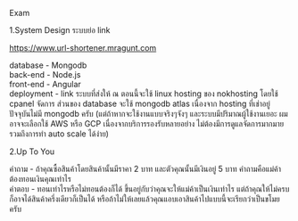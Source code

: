 Exam

1.System Design ระบบย่อ link  

https://www.url-shortener.mragunt.com  

database - Mongodb  
back-end - Node.js  
front-end - Angular  
deployment - link ระบบที่ส่งให้ ณ ตอนนี้จะใช้ linux hosting ของ nokhosting โดยใช้ cpanel จัดการ ส่วนของ database จะใช้ mongodb atlas เนื่องจาก hosting ที่เช่าอยู่ปัจจุบันไม่มี mongodb ครับ (แต่ถ้าหากจะใช้งานแบบจริงๆจังๆ และระบบมีปริมาณผู้ใช้งานเยอะ ผมอาจจะเลือกใช้ AWS หรือ GCP เนื่องจากบริการรองรับหลายอย่าง ไม่ต้องมีการดูแลจัดการมากมาย รวมถึงการทำ auto scale ได้ง่าย)  

2.Up To You  

คำถาม - ถ้าคุณซื้อสินค้าโดยสินค้านั้นมีราคา 2 บาท และตัวคุณนั้นมีเงินอยู่ 5 บาท คำถามคือแม่ค้าต้องทอนเงินคุณเท่าไร  
คำตอบ - ทอนเท่าไรหรือไม่ทอนต้องก็ได้ ขึ้นอยู่กับว่าคุณจะให้แม่ค้าเป็นเงินเท่าไร แต่ถ้าคุณให้ไม่ครบก็อาจได้สินค้าครึ่งเดียวก็เป็นได้ หรือถ้าไม่ให้เลยแล้วคุณแอบเอาสินค้าไปแบบนี้จะเรียกว่าเป็นขโมยครับ  
